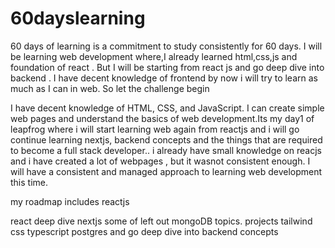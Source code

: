 # 60dayslearning
60 days of learning is a commitment to study consistently for 60 days. I will be learning web development where,I already learned html,css,js and foundation of react . But I will be starting from react js and go deep dive into backend . I have decent knowledge of frontend by now i will try to learn as much as I can in web. So let the challenge begin

I have decent knowledge of HTML, CSS, and JavaScript. I can create simple web pages and understand the basics of web development.Its my day1 of leapfrog where i will start learning web again from reactjs and i will go continue learning nextjs, backend concepts and the things that are required to become a full stack developer..
i already have small knowledge on reacjs and i have created a lot of webpages , but it wasnot consistent enough. I will have a consistent and managed  approach to learning web development this time.


 my roadmap includes
reactjs

react deep dive
 nextjs
 some of left out mongoDB topics.
 projects
 tailwind css
 typescript
postgres
and go deep dive into backend concepts 
